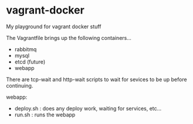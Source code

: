 vagrant-docker
==============

My playground for vagrant docker stuff

The Vagrantfile brings up the following containers...

* rabbitmq
* mysql
* etcd (future)
* webapp

There are tcp-wait and http-wait scripts to wait for sevices to be up before continuing.

webapp:

* deploy.sh : does any deploy work, waiting for services, etc...
* run.sh : runs the webapp
